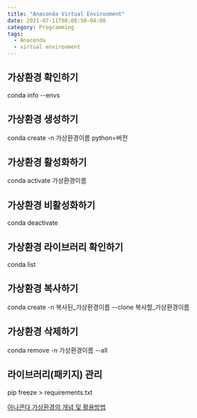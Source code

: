 ```yaml
---
title: "Anaconda Virtual Environment"
date: 2021-07-11T08:08:50-04:00
category: Programming
tags:
  - Anaconda
  - virtual environment
---
```


## 가상환경 확인하기
conda info --envs  

## 가상환경 생성하기
conda create -n 가상환경이름 python=버전  

## 가상환경 활성화하기
conda activate 가상환경이름  

## 가상환경 비활성화하기
conda deactivate  

## 가상환경 라이브러리 확인하기
conda list  

## 가상환경 복사하기
conda create -n 복사된_가상환경이름 --clone 복사할_가상환경이름  

## 가상환경 삭제하기
conda remove -n 가상환경이름 --all  

## 라이브러리(패키지) 관리
pip freeze > requirements.txt  


[아나콘다 가상환경의 개념 및 활용방법](https://yganalyst.github.io/pythonic/anaconda_env_1/)
